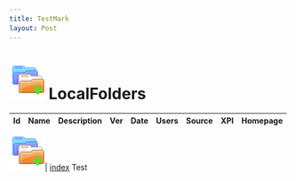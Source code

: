 ```yaml
---
title: TestMark
layout: Post
---
```


# ![LocalFolders icon](scripts/90003-localfolder/src/chrome/skin/classic/LocalFolders-64px.png "LocalFolders")  LocalFolders

| Id | Name | Description | Ver | Date | Users | Source | XPI | Homepage |
|---|---|---|---|---|---|---|---|---|


![LocalFolders icon](scripts/90003-localfolder/src/chrome/skin/classic/LocalFolders-64px.png)|
[index](./)
Test
